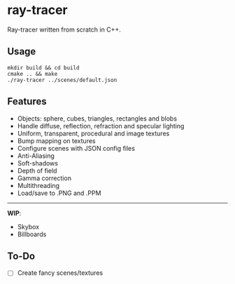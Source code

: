 # ray-tracer

Ray-tracer written from scratch in C++.

## Usage

```
mkdir build && cd build
cmake .. && make
./ray-tracer ../scenes/default.json
```

## Features

- Objects: sphere, cubes, triangles, rectangles and blobs
- Handle diffuse, reflection, refraction and specular lighting
- Uniform, transparent, procedural and image textures
- Bump mapping on textures
- Configure scenes with JSON config files
- Anti-Aliasing
- Soft-shadows
- Depth of field
- Gamma correction
- Multithreading
- Load/save to .PNG and .PPM

---

**WIP**:

- Skybox
- Billboards

## To-Do

- [ ] Create fancy scenes/textures